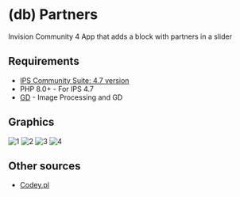 # (db) Partners
Invision Community 4 App that adds a block with partners in a slider

## Requirements
- [IPS Community Suite: 4.7 version](https://invisioncommunity.com/)
- PHP 8.0+ - For IPS 4.7
- [GD](https://www.php.net/manual/en/book.image.php) - Image Processing and GD

## Graphics
![1](https://codey.pl/uploads/monthly_2023_10/image.png.59a948b9f58a3338c58fe4da1652c024.png)
![2](https://codey.pl/uploads/monthly_2023_10/image.png.130ba1983032f32a54fd96474b822372.png)
![3](https://codey.pl/uploads/monthly_2023_10/image.png.4e6938eff37cf1b97cd24dbcfdabacff.png)
![4](https://codey.pl/uploads/monthly_2023_10/image.png.8380747057fe782d939e9c1f18493a6e.png)

## Other sources
- [Codey.pl](https://codey.pl/topic/110-db-partners-invision-community-4/)
